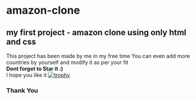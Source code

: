 # amazon-clone
## my first project - amazon clone using only html and css

This project has been made by me in my free time
You can even add more countries by yourself and modify it as per your fit <br />
**Dont forget to Star it :)** <br />
I hope you like it 
[![trophy](https://github-profile-trophy.vercel.app/Super-codryo-ma&theme=onedark)](https://github.com/ryo-ma/github-profile-trophy)
### Thank You
